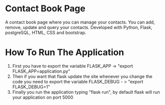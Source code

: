 # Contact Book Page
A contact book page where you can manage your contacts. You can add, remove, update and query your contacts. Developed with Python, Flask, postgreSQL, HTML, CSS and bootstrap.

# How To Run The Application
1. First you have to export the variable FLASK_APP -> "export FLASK_APP=application.py"
2. Then if you want that flask update the site whenever you change the code you need to export the variable FLASK_DEBUG - > "export FLASK_DEBUG=1"
3. Finally you run the application typing "flask run", by default flask will run your application on port 5000
